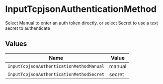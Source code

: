 # InputTcpjsonAuthenticationMethod

Select Manual to enter an auth token directly, or select Secret to use a text secret to authenticate


## Values

| Name                                     | Value                                    |
| ---------------------------------------- | ---------------------------------------- |
| `InputTcpjsonAuthenticationMethodManual` | manual                                   |
| `InputTcpjsonAuthenticationMethodSecret` | secret                                   |